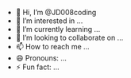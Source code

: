 - 👋 Hi, I’m @JD008coding
- 👀 I’m interested in ...
- 🌱 I’m currently learning ...
- 💞️ I’m looking to collaborate on ...
- 📫 How to reach me ...
- 😄 Pronouns: ...
- ⚡ Fun fact: ...

<!---
JD008coding/JD008coding is a ✨ special ✨ repository because its `README.md` (this file) appears on your GitHub profile.
You can click the Preview link to take a look at your changes.
--->
